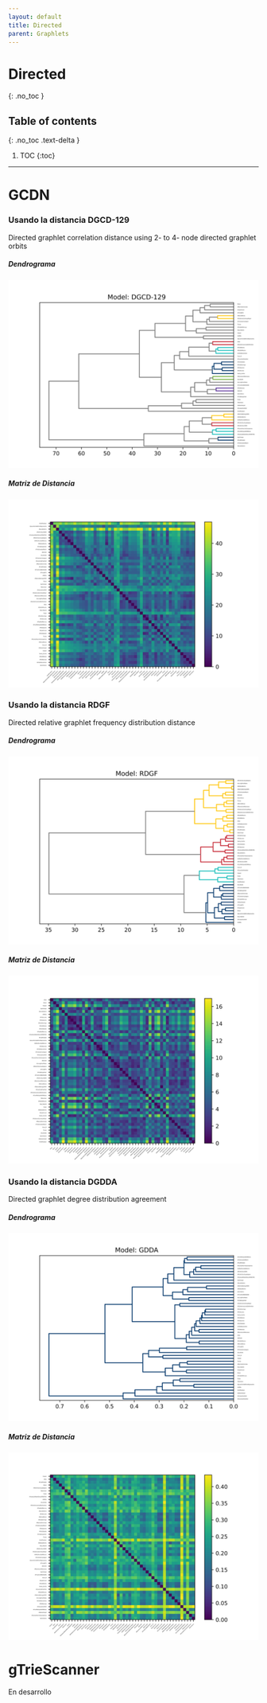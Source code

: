 ```yaml
---
layout: default
title: Directed
parent: Graphlets
---
```


# Directed
{: .no_toc }

## Table of contents
{: .no_toc .text-delta }

1. TOC
{:toc}

---

# GCDN

### Usando la distancia DGCD-129
 Directed graphlet correlation distance using 2- to 4- node directed graphlet orbits 
##### Dendrograma
![DGCD](https://raw.githubusercontent.com/roicort/tesis/master/graphlets-directed/GCDN/results/DGCD-129_dendogram.png)
##### Matriz de Distancia
![DGCD](https://raw.githubusercontent.com/roicort/tesis/master/graphlets-directed/GCDN/results/DGCD-129.png)

### Usando la distancia RDGF
Directed relative graphlet frequency distribution distance 
##### Dendrograma
![RDGF](https://raw.githubusercontent.com/roicort/tesis/master/graphlets-directed/GCDN/results/RDGF_dendogram.png)
##### Matriz de Distancia
![RDGF](https://raw.githubusercontent.com/roicort/tesis/master/graphlets-directed/GCDN/results/RDGF.png)

### Usando la distancia DGDDA
Directed graphlet degree distribution agreement 
##### Dendrograma
![GDDA](https://raw.githubusercontent.com/roicort/tesis/master/graphlets-directed/GCDN/results/GDDA_dendogram.png)
##### Matriz de Distancia
![GDDA](https://raw.githubusercontent.com/roicort/tesis/master/graphlets-directed/GCDN/results/GDDA.png)

# gTrieScanner
En desarrollo